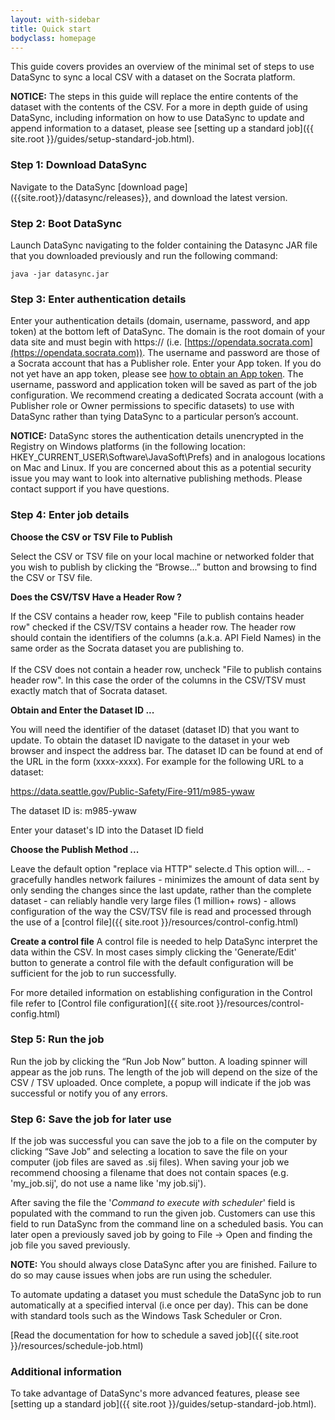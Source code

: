 ```yaml
---
layout: with-sidebar
title: Quick start
bodyclass: homepage
---
```


This guide covers provides an overview of the minimal set of steps to use DataSync to sync a local CSV with a dataset on the Socrata platform.  

**NOTICE:** The steps in this guide will replace the entire contents of the dataset with the contents of the CSV.  For a more in depth guide of using DataSync, including information on how to use DataSync to update and append information to a dataset,  please see [setting up a standard job]({{ site.root }}/guides/setup-standard-job.html).

### Step 1: Download DataSync
Navigate to the DataSync [download page]({{site.root}}/datasync/releases}}, and download the latest version. 

### Step 2: Boot DataSync
Launch DataSync navigating to the folder containing the Datasync JAR file that you downloaded previously and run the following command:

```
java -jar datasync.jar
```

### Step 3: Enter authentication details
Enter your authentication details (domain, username, password, and app token) at the bottom left of DataSync.  The domain is the root domain of your data site and must begin with https:// (i.e. [https://opendata.socrata.com](https://opendata.socrata.com)). The username and password are those of a Socrata account that has a Publisher role. Enter your App token.  If you do not yet have an app token, please see [how to obtain an App token](http://dev.socrata.com/docs/app-tokens.html). The username, password and application token will be saved as part of the job configuration.  We recommend creating a dedicated Socrata account (with a Publisher role or Owner permissions to specific datasets) to use with DataSync rather than tying DataSync to a particular person’s account.

**NOTICE:** DataSync stores the authentication details unencrypted in the Registry on Windows platforms (in the following location: HKEY_CURRENT_USER\Software\JavaSoft\Prefs) and in analogous locations on Mac and Linux. If you are concerned about this as a potential security issue you may want to look into alternative publishing methods. Please contact support if you have questions.

### Step 4: Enter job details

**Choose the CSV or TSV File to Publish**

Select the CSV or TSV file on your local machine or networked folder that you wish to publish by clicking the “Browse...” button and browsing to find the CSV or TSV file.

**Does the CSV/TSV Have a Header Row ?**

If the CSV contains a header row, keep "File to publish contains header row" checked if the CSV/TSV contains a header row. The header row should contain the identifiers of the columns (a.k.a. API Field Names) in the same order as the Socrata dataset you are publishing to. 
<br><br>
If the CSV does not contain a header row, uncheck "File to publish contains header row". In this case the order of the columns in the CSV/TSV must exactly match that of Socrata dataset.


**Obtain and Enter the Dataset ID ...**

You will need the identifier of the dataset (dataset ID) that you want to update. To obtain the dataset ID navigate to the dataset in your web browser and inspect the address bar. The dataset ID can be found at end of the URL in the form (xxxx-xxxx). For example for the following URL to a dataset:

https://data.seattle.gov/Public-Safety/Fire-911/m985-ywaw

The dataset ID is: m985-ywaw

Enter your dataset's ID into the Dataset ID field


**Choose the Publish Method ...**

Leave the default option "replace via HTTP" selecte.d  This option will...
      - gracefully handles network failures
      - minimizes the amount of data sent by only sending the changes since the last update, rather than the complete dataset
      - can reliably handle very large files (1 million+ rows)
      - allows configuration of the way the CSV/TSV file is read and processed through the use of a [control file]({{ site.root }}/resources/control-config.html)

**Create a control file**
A control file is needed to help DataSync interpret the data within the CSV. In most cases simply clicking the 'Generate/Edit' button to generate a control file with the default configuration will be sufficient for the job to run successfully. 

For more detailed information on establishing configuration in the Control file refer to [Control file configuration]({{ site.root }}/resources/control-config.html)

### Step 5: Run the job

Run the job by clicking the “Run Job Now” button. A loading spinner will appear as the job runs.  The length of the job will depend on the size of the CSV / TSV uploaded. Once complete, a popup will indicate if the job was successful or notify you of any errors. 

### Step 6: Save the job for later use

If the job was successful you can save the job to a file on the computer by clicking “Save Job” and selecting a location to save the file on your computer (job files are saved as .sij files). When saving your job we recommend choosing a filename that does not contain spaces (e.g. 'my_job.sij', do not use a name like 'my job.sij'). 

After saving the file the '*Command to execute with scheduler*' field is populated with the command to run the given job. Customers can use this field to run DataSync from the command line on a scheduled basis. You can later open a previously saved job by going to File -> Open and finding the job file you saved previously.

**NOTE:** You should always close DataSync after you are finished.  Failure to do so may cause issues when jobs are run using the scheduler.

To automate updating a dataset you must schedule the DataSync job to run automatically at a specified interval (i.e once per day). This can be done with standard tools such as the Windows Task Scheduler or Cron.

[Read the documentation for how to schedule a saved job]({{ site.root }}/resources/schedule-job.html)

### Additional information

To take advantage of DataSync's more advanced features, please see  [setting up a standard job]({{ site.root }}/guides/setup-standard-job.html).
